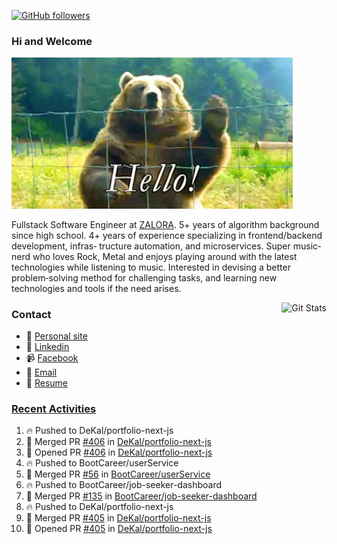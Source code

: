 [![GitHub followers](https://img.shields.io/github/followers/DeKal?label=Follow%20at%20GitHub&style=for-the-badge)](https://github.com/DeKal)

### Hi and Welcome 
<img src="https://github.com/DeKal/DeKal/blob/master/images/bear_hi.gif?raw=true" width="450px">

Fullstack Software Engineer at [ZALORA](https://github.com/zalora/). 5+ years of algorithm background since high school. 4+ years of experience specializing in frontend/backend development, infras‐ tructure automation, and microservices. Super music‐nerd who loves Rock, Metal and enjoys playing around with the latest technologies while listening to music. Interested in devising a better problem‐solving method for challenging tasks, and learning new technologies and tools if the need arises.


<a href="https://phatho-folio.now.sh/"><img alt="Git Stats" src="https://github-readme-stats.vercel.app/api?username=DeKal&show_icons=true&theme=merko&count_private=true" align="right" height="190" /></a>


### Contact

- 💬 [Personal site](https://phatho-folio.now.sh/)
- 🔗 [Linkedin](https://www.linkedin.com/in/phat-ho/)
- 📹 [Facebook](https://www.facebook.com/dekal.dev)
- 📧 <a href="mailto:hohuuphat22@gmail.com">Email</a>
- 📄 <a id="raw-url" href="https://raw.githubusercontent.com/DeKal/DeKal/master/cv/dekal.pdf">Resume</a>


### [Recent Activities](https://github.com/DeKal/github-activity-readme)
<!--START_SECTION:activity-->
1. 🔥 Pushed to DeKal/portfolio-next-js
2. 🎉 Merged PR [#406](https://github.com/DeKal/portfolio-next-js/pull/406) in [DeKal/portfolio-next-js](https://github.com/DeKal/portfolio-next-js)
3. 💪 Opened PR [#406](https://github.com/DeKal/portfolio-next-js/pull/406) in [DeKal/portfolio-next-js](https://github.com/DeKal/portfolio-next-js)
4. 🔥 Pushed to BootCareer/userService
5. 🎉 Merged PR [#56](https://github.com/BootCareer/userService/pull/56) in [BootCareer/userService](https://github.com/BootCareer/userService)
6. 🔥 Pushed to BootCareer/job-seeker-dashboard
7. 🎉 Merged PR [#135](https://github.com/BootCareer/job-seeker-dashboard/pull/135) in [BootCareer/job-seeker-dashboard](https://github.com/BootCareer/job-seeker-dashboard)
8. 🔥 Pushed to DeKal/portfolio-next-js
9. 🎉 Merged PR [#405](https://github.com/DeKal/portfolio-next-js/pull/405) in [DeKal/portfolio-next-js](https://github.com/DeKal/portfolio-next-js)
10. 💪 Opened PR [#405](https://github.com/DeKal/portfolio-next-js/pull/405) in [DeKal/portfolio-next-js](https://github.com/DeKal/portfolio-next-js)
<!--END_SECTION:activity-->
